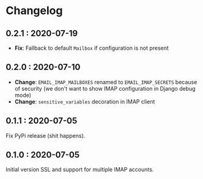 # Changelog

## 0.2.1 : 2020-07-19

- **Fix**: Fallback to default `Mailbox` if configuration is not present

## 0.2.0 : 2020-07-10

- **Change**: `EMAIL_IMAP_MAILBOXES` renamed to `EMAIL_IMAP_SECRETS` because of security (we don't want to show IMAP
configuration in Django debug mode)
- **Change**: `sensitive_variables` decoration in IMAP client

## 0.1.1 : 2020-07-05

Fix PyPi release (shit happens).

## 0.1.0 : 2020-07-05

Initial version SSL and support for multiple IMAP accounts.
